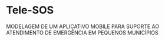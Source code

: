 # Tele-SOS
MODELAGEM DE UM APLICATIVO MOBILE PARA SUPORTE AO ATENDIMENTO DE EMERGÊNCIA EM PEQUENOS MUNICÍPIOS
